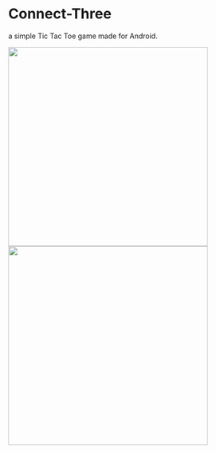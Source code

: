# Connect-Three
a simple Tic Tac Toe game made for Android.

<img src="https://i.imgur.com/lE8pvGZ.png" height="400"><img src="https://i.imgur.com/SRBDxq3.png" height="400">


